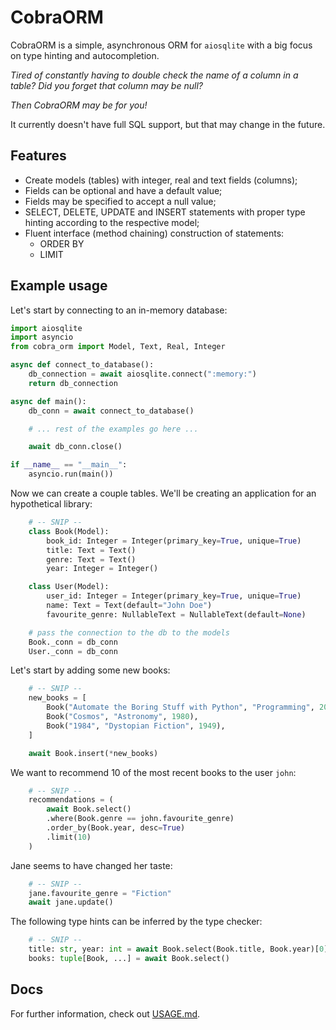 # CobraORM

CobraORM is a simple, asynchronous ORM for `aiosqlite` with a big focus on type hinting and autocompletion.

*Tired of constantly having to double check the name of a column in a table? Did you forget that column may be null?*

*Then CobraORM may be for you!*

It currently doesn't have full SQL support, but that may change in the future.

## Features

* Create models (tables) with integer, real and text fields (columns);
* Fields can be optional and have a default value;
* Fields may be specified to accept a null value;
* SELECT, DELETE, UPDATE and INSERT statements with proper type hinting according to the respective model;
* Fluent interface (method chaining) construction of statements:
    * ORDER BY
    * LIMIT

## Example usage

Let's start by connecting to an in-memory database:

```python
import aiosqlite
import asyncio
from cobra_orm import Model, Text, Real, Integer

async def connect_to_database():
    db_connection = await aiosqlite.connect(":memory:")
    return db_connection

async def main():
    db_conn = await connect_to_database()

    # ... rest of the examples go here ...

    await db_conn.close()

if __name__ == "__main__":
    asyncio.run(main())
```

Now we can create a couple tables.
We'll be creating an application for an hypothetical library:

```python
    # -- SNIP --
    class Book(Model):
        book_id: Integer = Integer(primary_key=True, unique=True)
        title: Text = Text()
        genre: Text = Text()
        year: Integer = Integer()

    class User(Model):
        user_id: Integer = Integer(primary_key=True, unique=True)
        name: Text = Text(default="John Doe")
        favourite_genre: NullableText = NullableText(default=None)

    # pass the connection to the db to the models
    Book._conn = db_conn
    User._conn = db_conn
```

Let's start by adding some new books:

```python
    # -- SNIP --
    new_books = [
        Book("Automate the Boring Stuff with Python", "Programming", 2019),
        Book("Cosmos", "Astronomy", 1980),
        Book("1984", "Dystopian Fiction", 1949),
    ]

    await Book.insert(*new_books)
```

We want to recommend 10 of the most recent books to the user `john`:

```python
    # -- SNIP --
    recommendations = (
        await Book.select()
        .where(Book.genre == john.favourite_genre)
        .order_by(Book.year, desc=True)
        .limit(10)
    )
```

Jane seems to have changed her taste:

```python
    # -- SNIP --
    jane.favourite_genre = "Fiction"
    await jane.update()
```

The following type hints can be inferred by the type checker:

```python
    # -- SNIP --
    title: str, year: int = await Book.select(Book.title, Book.year)[0]
    books: tuple[Book, ...] = await Book.select()
```

## Docs

For further information, check out [USAGE.md](./docs/USAGE.md).